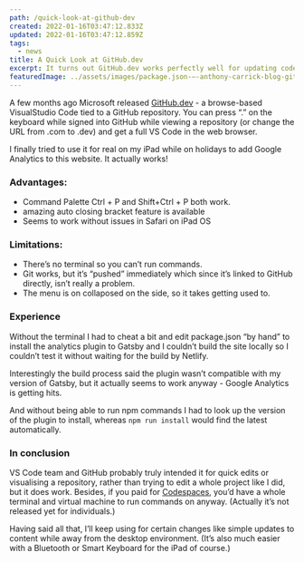 ```yaml
---
path: /quick-look-at-github-dev
created: 2022-01-16T03:47:12.833Z
updated: 2022-01-16T03:47:12.859Z
tags:
  - news
title: A Quick Look at GitHub.dev
excerpt: It turns out GitHub.dev works perfectly well for updating code on the iPad.
featuredImage: ../assets/images/package.json-—-anthony-carrick-blog-github-—-visual-studio-code-—-github.png
---
```

A few months ago Microsoft released [GitHub.dev](https://visualstudiomagazine.com/articles/2021/08/31/github-vs-code.aspx) - a browse-based VisualStudio Code tied to a GitHub repository. You can press “.” on the keyboard while signed into GitHub while viewing a repository (or change the URL from .com to .dev) and get a full VS Code in the web browser.

I finally tried to use it for real on my iPad while on holidays to add Google Analytics to this website. It actually works! 

### Advantages: 

* Command Palette Ctrl + P and Shift+Ctrl + P both work.
* amazing auto closing bracket feature is available
* Seems to work without issues in Safari on iPad OS

### Limitations: 

* There’s no terminal so you can’t run commands.
* Git works, but it’s “pushed” immediately which since it’s linked to GitHub directly, isn’t really a problem.
* The menu is on collaposed on the side, so it takes getting used to.

### Experience

Without the terminal I had to cheat a bit and edit package.json “by hand” to install the analytics plugin to Gatsby and I couldn’t build the site locally so I couldn’t test it without waiting for the build by Netlify. 

Interestingly the build process said the plugin wasn’t compatible with my version of Gatsby, but it actually seems to work anyway - Google Analytics is getting hits.

And without being able to run npm commands I had to look up the version of the plugin to install, whereas `npm run install` would find the latest automatically.

### In conclusion

VS Code team and GitHub probably truly intended it for quick edits or visualising a repository, rather than trying to edit a whole project like I did, but it does work. Besides, if you paid for [Codespaces](https://github.com/features/codespaces), you’d have a whole terminal and virtual machine to run commands on anyway. (Actually it’s not released yet for individuals.)

Having said all that, I’ll keep using for certain changes like simple updates to content while away from the desktop environment. (It’s also much easier with a Bluetooth or Smart Keyboard for the iPad of course.)